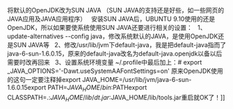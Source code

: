 将默认的OpenJDK改为SUN JAVA （SUN JAVA的支持还是好些，如一些网页的JAVA应用及JAVA应用程序）   安装SUN JAVA后，UBUNTU 9.10使用的还是OpenJDK，所以如果要使系统使用SUN JAVA还要进行相关的设置：   1、update-alternatives --config java，修改系统默认的JAVA，是使用OpenJDK还是SUN JAVA等   2、修改/usr/lib/jvm下default-java，我是把default-java指而了java-6-sun-1.6.0.15，原来的default-java改名为default-java.openjdk以备以后需要时改再回来   3、设置系统环境变量 ~/.profile中最后加上：# export _JAVA_OPTIONS='-Dawt.useSystemAAFontSettings=on' 原来OpenJDK使用的这句一定要注释掉export JAVA_HOME=/usr/lib/jvm/java-6-sun-1.6.0.15export PATH=$JAVA_HOME/bin:$PATHexport CLASSPATH=.:$JAVA_HOME/lib/dt.jar:$JAVA_HOME/lib/tools.jar重启就OK了！]]